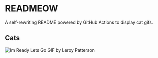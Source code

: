 # READMEOW

A self-rewriting README powered by GitHub Actions to display cat gifs.

## Cats

![Im Ready Lets Go GIF by Leroy Patterson](https://media4.giphy.com/media/CjmvTCZf2U3p09Cn0h/200.gif?cid=9acd02daoop5j24bb2i0zdv5j5ji804mdbf21cmcrgtp0ez2&ep=v1_gifs_search&rid=200.gif&ct=g)
